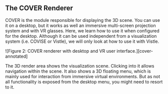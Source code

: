 ## The COVER Renderer ##

COVER is the module responsible for displaying the 3D scene. You can use it on a desktop, but it works as well an immersive multi-screen projection system and with VR glasses. Here, we learn how to use it when configured for the desktop. Although it can be used independent from a visualization system (i.e. COVISE or Vistle), we will only look at how to use it with Vistle.

![Figure 2: COVER renderer with desktop and VR user interface.][cover-annotated]

The 3D render area shows the visualization scene. Clicking into it allows navigation within the scene. It also shows a 3D floating menu, which is mainly used for interaction from immersive virtual environments. But as not all functionality is exposed from the desktop menu, you might need to resort to it.
